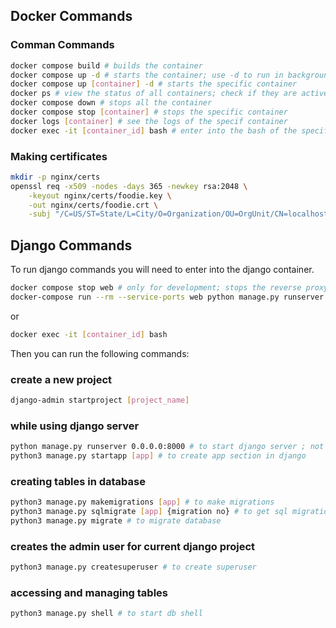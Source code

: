 ## Docker Commands

### Comman Commands
```bash
docker compose build # builds the container
docker compose up -d # starts the container; use -d to run in background; (avoid logs)
docker compose up [container] -d # starts the specific container
docker ps # view the status of all containers; check if they are active and their health status
docker compose down # stops all the container
docker compose stop [container] # stops the specific container
docker logs [container] # see the logs of the specif container
docker exec -it [container_id] bash # enter into the bash of the specific container
```

### Making certificates
```bash
mkdir -p nginx/certs
openssl req -x509 -nodes -days 365 -newkey rsa:2048 \
    -keyout nginx/certs/foodie.key \
    -out nginx/certs/foodie.crt \
    -subj "/C=US/ST=State/L=City/O=Organization/OU=OrgUnit/CN=localhost"
```

## Django Commands
To run django commands you will need to enter into the django container.
```bash
docker compose stop web # only for development; stops the reverse proxy 
docker-compose run --rm --service-ports web python manage.py runserver 0.0.0.0:8000
```
or
```bash
docker exec -it [container_id] bash
```
Then you can run the following commands:

### create a new project
```bash
django-admin startproject [project_name]
```

### while using django server
```bash
python manage.py runserver 0.0.0.0:8000 # to start django server ; not required if running Gunicorn (production)
python3 manage.py startapp [app] # to create app section in django
```

### creating tables in database
```bash
python3 manage.py makemigrations [app] # to make migrations
python3 manage.py sqlmigrate [app] {migration no} # to get sql migration
python3 manage.py migrate # to migrate database
```

### creates the admin user for current django project
```bash
python3 manage.py createsuperuser # to create superuser
```

### accessing and managing tables
```bash
python3 manage.py shell # to start db shell
```